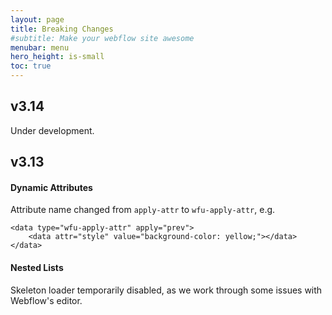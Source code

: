 ```yaml
---
layout: page
title: Breaking Changes
#subtitle: Make your webflow site awesome
menubar: menu
hero_height: is-small
toc: true
---
```


## v3.14

Under development. 

## v3.13

#### Dynamic Attributes

Attribute name changed from `apply-attr` to `wfu-apply-attr`, e.g. 

```
<data type="wfu-apply-attr" apply="prev">
    <data attr="style" value="background-color: yellow;"></data>
</data>
```

#### Nested Lists

Skeleton loader temporarily disabled, as we work through some issues with Webflow's editor. 
